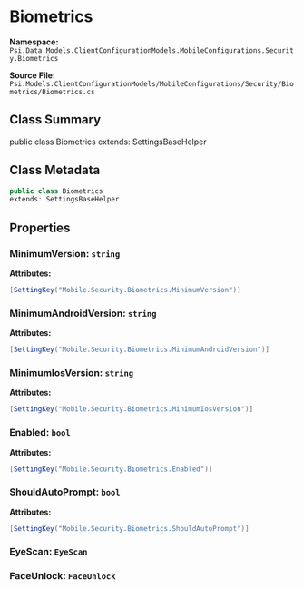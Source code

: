 # Biometrics

**Namespace:** `Psi.Data.Models.ClientConfigurationModels.MobileConfigurations.Security.Biometrics`

**Source File:** `Psi.Models.ClientConfigurationModels/MobileConfigurations/Security/Biometrics/Biometrics.cs`

## Class Summary

public class Biometrics
extends: SettingsBaseHelper

## Class Metadata

```typescript
public class Biometrics
extends: SettingsBaseHelper
```

## Properties

### MinimumVersion: `string`

**Attributes:**
```csharp
[SettingKey("Mobile.Security.Biometrics.MinimumVersion")]
```

### MinimumAndroidVersion: `string`

**Attributes:**
```csharp
[SettingKey("Mobile.Security.Biometrics.MinimumAndroidVersion")]
```

### MinimumIosVersion: `string`

**Attributes:**
```csharp
[SettingKey("Mobile.Security.Biometrics.MinimumIosVersion")]
```

### Enabled: `bool`

**Attributes:**
```csharp
[SettingKey("Mobile.Security.Biometrics.Enabled")]
```

### ShouldAutoPrompt: `bool`

**Attributes:**
```csharp
[SettingKey("Mobile.Security.Biometrics.ShouldAutoPrompt")]
```

### EyeScan: `EyeScan`

### FaceUnlock: `FaceUnlock`
